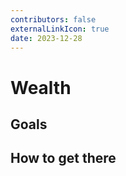 ```yaml
---
contributors: false
externalLinkIcon: true
date: 2023-12-28
---
```

# Wealth

## Goals


## How to get there

